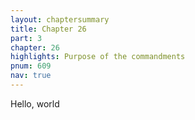 ```yaml
---
layout: chaptersummary
title: Chapter 26
part: 3
chapter: 26
highlights: Purpose of the commandments
pnum: 609
nav: true
---
```


Hello, world
